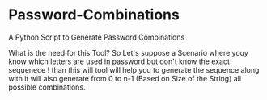# Password-Combinations
A Python Script to Generate Password Combinations 

What is the need for this Tool? 
So Let's suppose a Scenario where youy know which letters are used in password but don't know the exact sequenece ! than this will tool will help you to generate the sequence along with it will also generate from 0 to n-1 (Based on Size of the String) all possible combinations.

